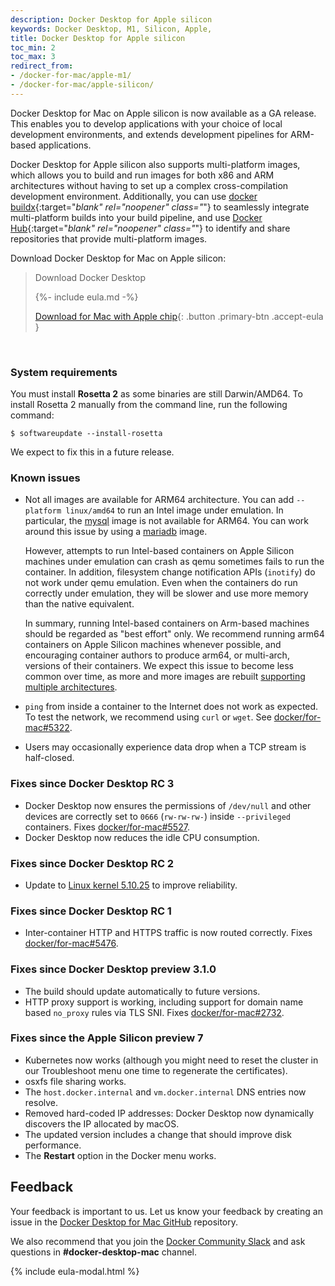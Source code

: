 ```yaml
---
description: Docker Desktop for Apple silicon
keywords: Docker Desktop, M1, Silicon, Apple,
title: Docker Desktop for Apple silicon
toc_min: 2
toc_max: 3
redirect_from:
- /docker-for-mac/apple-m1/
- /docker-for-mac/apple-silicon/
---
```


Docker Desktop for Mac on Apple silicon is now available as a GA release. This enables you to develop applications with your choice of local development environments, and extends development pipelines for ARM-based applications.

Docker Desktop for Apple silicon also supports multi-platform images, which allows you to build and run images for both x86 and ARM architectures without having to set up a complex cross-compilation development environment. Additionally, you can use [docker buildx](../../engine/reference/commandline/buildx.md){:target="_blank" rel="noopener" class="_"} to seamlessly integrate multi-platform builds into your build pipeline, and use [Docker Hub](https://hub.docker.com/){:target="_blank" rel="noopener" class="_"} to identify and share repositories that provide multi-platform images.

Download Docker Desktop for Mac on Apple silicon:

> Download Docker Desktop
>
> {%- include eula.md -%}
>
> [Download for Mac with Apple chip](https://desktop.docker.com/mac/stable/arm64/Docker.dmg?utm_source=docker&utm_medium=webreferral&utm_campaign=docs-driven-download-mac-arm64){: .button .primary-btn .accept-eula }

<br>

### System requirements

You must install **Rosetta 2** as some binaries are still Darwin/AMD64. To install Rosetta 2 manually from the command line, run the following command:

```console
$ softwareupdate --install-rosetta
```

We expect to fix this in a future release.

### Known issues

- Not all images are available for ARM64 architecture. You can add `--platform linux/amd64` to run an Intel image under emulation. In particular, the [mysql](https://hub.docker.com/_/mysql?tab=tags&page=1&ordering=last_updated) image is not available for ARM64. You can work around this issue by using a [mariadb](https://hub.docker.com/_/mariadb?tab=tags&page=1&ordering=last_updated) image.

   However, attempts to run Intel-based containers on Apple Silicon machines under emulation can crash as qemu sometimes fails to run the container. In addition, filesystem change notification APIs (`inotify`) do not work under qemu emulation. Even when the containers do run correctly under emulation, they will be slower and use more memory than the native equivalent.

   In summary, running Intel-based containers on Arm-based machines should be regarded as "best effort" only. We recommend running arm64 containers on Apple Silicon machines whenever possible, and encouraging container authors to produce arm64, or multi-arch, versions of their containers. We expect this issue to become less common over time, as more and more images are rebuilt [supporting multiple architectures](https://www.docker.com/blog/multi-arch-build-and-images-the-simple-way/).
- `ping` from inside a container to the Internet does not work as expected.  To test the network, we recommend using `curl` or `wget`. See [docker/for-mac#5322](https://github.com/docker/for-mac/issues/5322#issuecomment-809392861).
- Users may occasionally experience data drop when a TCP stream is half-closed.

### Fixes since Docker Desktop RC 3

- Docker Desktop now ensures the permissions of `/dev/null` and other devices are correctly set to `0666` (`rw-rw-rw-`) inside `--privileged` containers. Fixes [docker/for-mac#5527](https://github.com/docker/for-mac/issues/5527).
- Docker Desktop now reduces the idle CPU consumption.

### Fixes since Docker Desktop RC 2

- Update to [Linux kernel 5.10.25](https://hub.docker.com/layers/docker/for-desktop-kernel/5.10.25-6594e668feec68f102a58011bb42bd5dc07a7a9b/images/sha256-80e22cd9c9e6a188a785d0e23b4cefae76595abe1e4a535449627c2794b10871?context=repo) to improve reliability.

### Fixes since Docker Desktop RC 1

- Inter-container HTTP and HTTPS traffic is now routed correctly. Fixes [docker/for-mac#5476](https://github.com/docker/for-mac/issues/5476).

### Fixes since Docker Desktop preview 3.1.0

- The build should update automatically to future versions.
- HTTP proxy support is working, including support for domain name based `no_proxy` rules via TLS SNI. Fixes [docker/for-mac#2732](https://github.com/docker/for-mac/issues/2732).

### Fixes since the Apple Silicon preview 7

- Kubernetes now works (although you might need to reset the cluster in our Troubleshoot menu one time to regenerate the certificates).
- osxfs file sharing works.
- The `host.docker.internal` and `vm.docker.internal` DNS entries now resolve.
- Removed hard-coded IP addresses: Docker Desktop now dynamically discovers the IP allocated by macOS.
- The updated version includes a  change that should improve disk performance.
- The **Restart** option in the Docker menu works.

## Feedback

Your feedback is important to us. Let us know your feedback by creating an issue in the [Docker Desktop for Mac GitHub](https://github.com/docker/for-mac/issues) repository.

We also recommend that you join the [Docker Community Slack](https://www.docker.com/docker-community) and ask questions in **#docker-desktop-mac** channel.

{% include eula-modal.html %}
